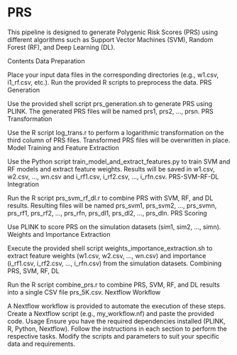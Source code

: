 # PRS
This pipeline is designed to generate Polygenic Risk Scores (PRS) using different algorithms such as Support Vector Machines (SVM), Random Forest (RF), and Deep Learning (DL).

Contents
Data Preparation

Place your input data files in the corresponding directories (e.g., w1.csv, i1_rf.csv, etc.).
Run the provided R scripts to preprocess the data.
PRS Generation

Use the provided shell script prs_generation.sh to generate PRS using PLINK.
The generated PRS files will be named prs1, prs2, ..., prsn.
PRS Transformation

Use the R script log_trans.r to perform a logarithmic transformation on the third column of PRS files.
Transformed PRS files will be overwritten in place.
Model Training and Feature Extraction

Use the Python script train_model_and_extract_features.py to train SVM and RF models and extract feature weights.
Results will be saved in w1.csv, w2.csv, ..., wn.csv and i_rf1.csv, i_rf2.csv, ..., i_rfn.csv.
PRS-SVM-RF-DL Integration

Run the R script prs_svm_rf_dl.r to combine PRS with SVM, RF, and DL results.
Resulting files will be named prs_svm1, prs_svm2, ..., prs_svmn, prs_rf1, prs_rf2, ..., prs_rfn, prs_dl1, prs_dl2, ..., prs_dln.
PRS Scoring

Use PLINK to score PRS on the simulation datasets (sim1, sim2, ..., simn).
Weights and Importance Extraction

Execute the provided shell script weights_importance_extraction.sh to extract feature weights (w1.csv, w2.csv, ..., wn.csv) and importance (i_rf1.csv, i_rf2.csv, ..., i_rfn.csv) from the simulation datasets.
Combining PRS, SVM, RF, DL

Run the R script combine_prs.r to combine PRS, SVM, RF, and DL results into a single CSV file prs_5K.csv.
Nextflow Workflow

A Nextflow workflow is provided to automate the execution of these steps. Create a Nextflow script (e.g., my_workflow.nf) and paste the provided code.
Usage
Ensure you have the required dependencies installed (PLINK, R, Python, Nextflow).
Follow the instructions in each section to perform the respective tasks.
Modify the scripts and parameters to suit your specific data and requirements.
